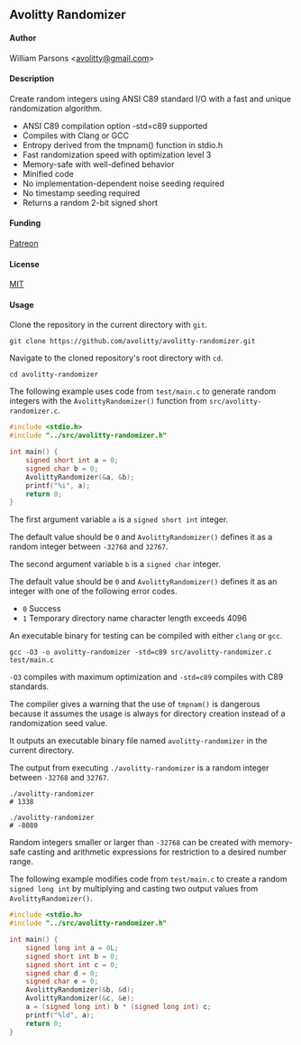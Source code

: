 ## Avolitty Randomizer

#### Author
William Parsons <[avolitty@gmail.com](avolitty@gmail.com)>

#### Description
Create random integers using ANSI C89 standard I/O with a fast and unique randomization algorithm.

- ANSI C89 compilation option -std=c89 supported
- Compiles with Clang or GCC
- Entropy derived from the tmpnam() function in stdio.h
- Fast randomization speed with optimization level 3
- Memory-safe with well-defined behavior
- Minified code
- No implementation-dependent noise seeding required
- No timestamp seeding required
- Returns a random 2-bit signed short

#### Funding
[Patreon](https://www.patreon.com/avolitty)

#### License
[MIT](https://github.com/avolitty/avolitty-randomizer/blob/main/LICENSE)

#### Usage
Clone the repository in the current directory with `git`.

``` console
git clone https://github.com/avolitty/avolitty-randomizer.git
```

Navigate to the cloned repository's root directory with `cd`.

``` console
cd avolitty-randomizer
```

The following example uses code from `test/main.c` to generate random integers with the `AvolittyRandomizer()` function from `src/avolitty-randomizer.c`.

``` c
#include <stdio.h>
#include "../src/avolitty-randomizer.h"

int main() {
	signed short int a = 0;
	signed char b = 0;
	AvolittyRandomizer(&a, &b);
	printf("%i", a);
	return 0;
}
```

The first argument variable `a` is a `signed short int` integer.

The default value should be `0` and `AvolittyRandomizer()` defines it as a random integer between `-32768` and `32767`.

The second argument variable `b` is a `signed char` integer.

The default value should be `0` and `AvolittyRandomizer()` defines it as an integer with one of the following error codes.

- `0` Success
- `1` Temporary directory name character length exceeds 4096

An executable binary for testing can be compiled with either `clang` or `gcc`.

``` console
gcc -O3 -o avolitty-randomizer -std=c89 src/avolitty-randomizer.c test/main.c
```

`-O3` compiles with maximum optimization and `-std=c89` compiles with C89 standards.

The compiler gives a warning that the use of `tmpnam()` is dangerous because it assumes the usage is always for directory creation instead of a randomization seed value.

It outputs an executable binary file named `avolitty-randomizer` in the current directory.

The output from executing `./avolitty-randomizer` is a random integer between `-32768` and `32767`.

``` console
./avolitty-randomizer
# 1338

./avolitty-randomizer
# -8080
```

Random integers smaller or larger than `-32768` can be created with memory-safe casting and arithmetic expressions for restriction to a desired number range.

The following example modifies code from `test/main.c` to create a random `signed long int` by multiplying and casting two output values from `AvolittyRandomizer()`.

``` c
#include <stdio.h>
#include "../src/avolitty-randomizer.h"

int main() {
	signed long int a = 0L;
	signed short int b = 0;
	signed short int c = 0;
	signed char d = 0;
	signed char e = 0;
	AvolittyRandomizer(&b, &d);
	AvolittyRandomizer(&c, &e);
	a = (signed long int) b * (signed long int) c;
	printf("%ld", a);
	return 0;
}
```
